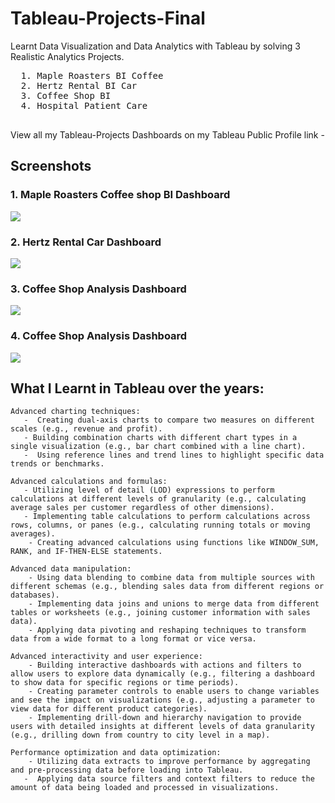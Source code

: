# Tableau-Projects-Final
Learnt Data Visualization and Data Analytics with Tableau by solving 3 Realistic Analytics Projects.

  <pre>
  1. Maple Roasters BI Coffee   
  2. Hertz Rental BI Car           
  3. Coffee Shop BI 
  4. Hospital Patient Care 
  </pre>

View all my Tableau-Projects Dashboards on my Tableau Public Profile link - 

## Screenshots

### 1. Maple Roasters Coffee shop BI Dashboard

<img src = "https://github.com/Trencio/Tableau-Projects-Final/blob/main/Maple%20Roasters%20BI%20Analysis.png"/>





### 2. Hertz Rental Car Dashboard 

<img src = "https://github.com/Trencio/Tableau-Projects-Final/blob/main/Hertz%20Rental%20Car%20BI%20Analysis%20.png/">





### 3. Coffee Shop Analysis Dashboard 

<img src = "https://github.com/Trencio/Tableau-Projects-Final/blob/main/Maven%20Roasters%20Store%20Analysis.png"/>



### 4. Coffee Shop Analysis Dashboard 

<img src = "https://github.com/Trencio/Tableau-Projects-Final/blob/main/Hospital%20Patient%20Care%20Dashboard.png"/>


## What I Learnt in Tableau over the years: 

    Advanced charting techniques:
       -  Creating dual-axis charts to compare two measures on different scales (e.g., revenue and profit).
       - Building combination charts with different chart types in a single visualization (e.g., bar chart combined with a line chart).
       -  Using reference lines and trend lines to highlight specific data trends or benchmarks.

    Advanced calculations and formulas:
       - Utilizing level of detail (LOD) expressions to perform calculations at different levels of granularity (e.g., calculating average sales per customer regardless of other dimensions).
       - Implementing table calculations to perform calculations across rows, columns, or panes (e.g., calculating running totals or moving averages).
        - Creating advanced calculations using functions like WINDOW_SUM, RANK, and IF-THEN-ELSE statements.

    Advanced data manipulation:
        - Using data blending to combine data from multiple sources with different schemas (e.g., blending sales data from different regions or databases).
        - Implementing data joins and unions to merge data from different tables or worksheets (e.g., joining customer information with sales data).
        - Applying data pivoting and reshaping techniques to transform data from a wide format to a long format or vice versa.

    Advanced interactivity and user experience:
        - Building interactive dashboards with actions and filters to allow users to explore data dynamically (e.g., filtering a dashboard to show data for specific regions or time periods).
        - Creating parameter controls to enable users to change variables and see the impact on visualizations (e.g., adjusting a parameter to view data for different product categories).
        - Implementing drill-down and hierarchy navigation to provide users with detailed insights at different levels of data granularity (e.g., drilling down from country to city level in a map).

    Performance optimization and data optimization:
        - Utilizing data extracts to improve performance by aggregating and pre-processing data before loading into Tableau.
       -  Applying data source filters and context filters to reduce the amount of data being loaded and processed in visualizations.
